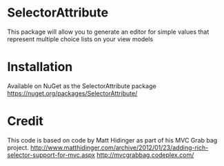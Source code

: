 SelectorAttribute
=================
This package will allow you to generate an editor for simple values that represent multiple choice lists on your view models

Installation
============
Available on NuGet as the SelectorAttribute package
https://nuget.org/packages/SelectorAttribute/

Credit
======
This code is based on code by Matt Hidinger as part of his MVC Grab bag project.
http://www.matthidinger.com/archive/2012/01/23/adding-rich-selector-support-for-mvc.aspx
http://mvcgrabbag.codeplex.com/
